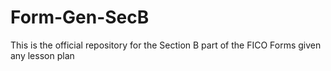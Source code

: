 # Form-Gen-SecB
This is the official repository for the Section B part of the FICO Forms given any lesson plan 
